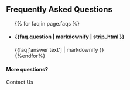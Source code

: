 <section id="faqs" class="faqs" style="padding-top: 80px; padding-bottom: 80px"> <!--FAQS-->
  <div class="wave offwhite-bg">
  </div>
  <div class="container box-bg">
    <h2 class="alt-header">Frequently Asked Questions</h2>
    <ul class="collapsible">
      {% for faq in page.faqs %}
      <div class="row"><li {% if forloop.first %} class="open" {% endif %}>
        <div class="col-xs-9 col-xs-offset-2 col-sm-10 col-sm-offset-1">
          <h4>{{faq.question | markdownify | strip_html }}</h4>
        </div>
        <div class="col-xs-9 col-xs-offset-2 col-sm-10 col-sm-offset-1">
          <div class="answer">{{faq['answer text'] | markdownify }}</div>
        </div>
      </li></div>
      {%endfor%}
    </ul>
    <h4 class="alt-header">More questions?</h4>
    <a class="btn btn-green"><span>Contact Us</span></a>
  </div>
</section>
